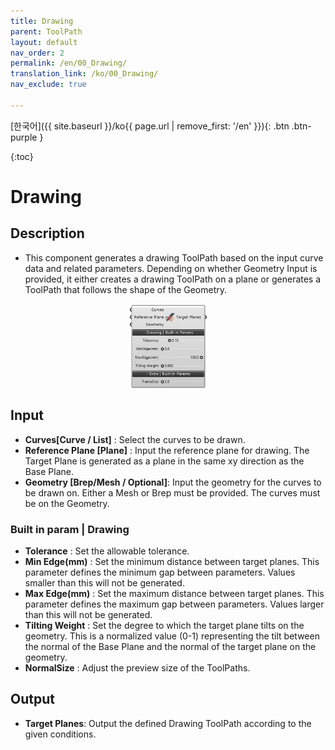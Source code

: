 ```yaml
---
title: Drawing
parent: ToolPath
layout: default
nav_order: 2
permalink: /en/00_Drawing/
translation_link: /ko/00_Drawing/
nav_exclude: true

---
```


<!-- [English]({{ site.baseurl }}/en{{ page.url | remove_first: '/ko' }}){: .btn .btn-purple } -->
[한국어]({{ site.baseurl }}/ko{{ page.url | remove_first: '/en' }}){: .btn .btn-purple }

{:toc}
# Drawing

## Description

* This component generates a drawing ToolPath based on the input curve data and related parameters. Depending on whether Geometry Input is provided, it either creates a drawing ToolPath on a plane or generates a ToolPath that follows the shape of the Geometry.

<p align="center">  <img src="/assets/images/Drawing.png" align="center" width="25%"></p>

## Input

* **Curves[Curve / List]** : Select the curves to be drawn.
* **Reference Plane [Plane]** : Input the reference plane for drawing. The Target Plane is generated as a plane in the same xy direction as the Base Plane.
* **Geometry [Brep/Mesh / Optional]**: Input the geometry for the curves to be drawn on. Either a Mesh or Brep must be provided. The curves must be on the Geometry.

### Built in param | Drawing
  
  * **Tolerance** : Set the allowable tolerance.
  * **Min Edge(mm)** : Set the minimum distance between target planes. This parameter defines the minimum gap between parameters. Values smaller than this will not be generated.
  * **Max Edge(mm)** : Set the maximum distance between target planes. This parameter defines the maximum gap between parameters. Values larger than this will not be generated.
  * **Tilting Weight** : Set the degree to which the target plane tilts on the geometry. This is a normalized value (0-1) representing the tilt between the normal of the Base Plane and the normal of the target plane on the geometry.
  * **NormalSize** : Adjust the preview size of the ToolPaths.

## Output

* **Target Planes**: Output the defined Drawing ToolPath according to the given conditions.
